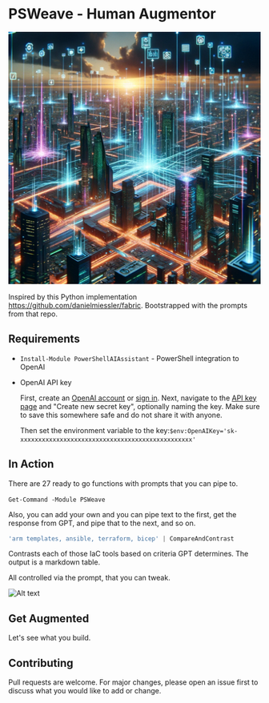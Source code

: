# PSWeave - Human Augmentor
![Alt text](media/psweave.png)

Inspired by this Python implementation https://github.com/danielmiessler/fabric. Bootstrapped with the prompts from that repo.

## Requirements
- `Install-Module PowerShellAIAssistant` - PowerShell integration to OpenAI 
- OpenAI API key

    First, create an [OpenAI account](https://platform.openai.com/signup) or [sign in](https://platform.openai.com/login). Next, navigate to the [API key page](https://platform.openai.com/account/api-keys) and "Create new secret key", optionally naming the key. Make sure to save this somewhere safe and do not share it with anyone.

    Then set the environment variable to the key:`$env:OpenAIKey='sk-xxxxxxxxxxxxxxxxxxxxxxxxxxxxxxxxxxxxxxxxxxxxxxxx'`

## In Action
There are 27 ready to go functions with prompts that you can pipe to.

`Get-Command -Module PSWeave`

Also, you can add your own and you can pipe text to the first, get the response from GPT, and pipe that to the next, and so on.

```powershell
'arm templates, ansible, terraform, bicep' | CompareAndContrast 
```

Contrasts each of those IaC tools based on criteria GPT determines. The output is a markdown table.

All controlled via the prompt, that you can tweak.


![Alt text](media/PSWeave-release.gif)

## Get Augmented

Let's see what you build.

## Contributing

Pull requests are welcome. For major changes, please open an issue first to discuss what you would like to add or change.